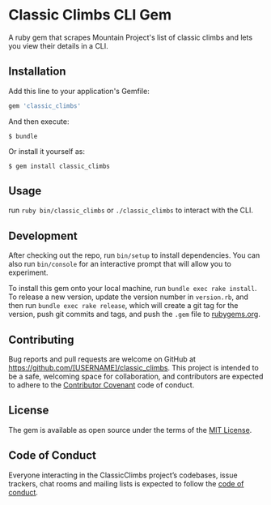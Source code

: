 # Classic Climbs CLI Gem

A ruby gem that scrapes Mountain Project's list of classic climbs and lets you view their details in a CLI.

## Installation

Add this line to your application's Gemfile:

```ruby
gem 'classic_climbs'
```

And then execute:

    $ bundle

Or install it yourself as:

    $ gem install classic_climbs

## Usage

run `ruby bin/classic_climbs` or `./classic_climbs` to interact with the CLI.


## Development

After checking out the repo, run `bin/setup` to install dependencies. You can also run `bin/console` for an interactive prompt that will allow you to experiment.

To install this gem onto your local machine, run `bundle exec rake install`. To release a new version, update the version number in `version.rb`, and then run `bundle exec rake release`, which will create a git tag for the version, push git commits and tags, and push the `.gem` file to [rubygems.org](https://rubygems.org).

## Contributing

Bug reports and pull requests are welcome on GitHub at https://github.com/[USERNAME]/classic_climbs. This project is intended to be a safe, welcoming space for collaboration, and contributors are expected to adhere to the [Contributor Covenant](http://contributor-covenant.org) code of conduct.

## License

The gem is available as open source under the terms of the [MIT License](https://opensource.org/licenses/MIT).

## Code of Conduct

Everyone interacting in the ClassicClimbs project’s codebases, issue trackers, chat rooms and mailing lists is expected to follow the [code of conduct](https://github.com/[USERNAME]/classic_climbs/blob/master/CODE_OF_CONDUCT.md).
